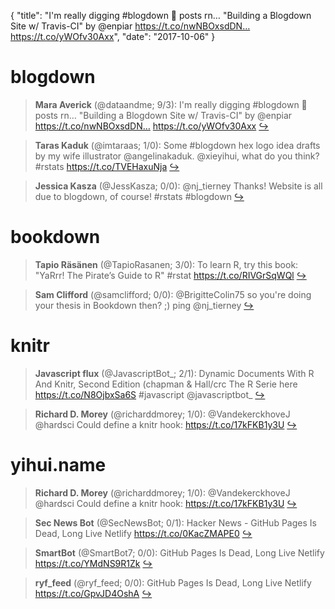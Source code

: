 {
  "title": "I'm really digging #blogdown 🚧 posts rn… \"Building a Blogdown Site w/ Travis-CI\" by @enpiar https://t.co/nwNBOxsdDN… https://t.co/yWOfv30Axx",
  "date": "2017-10-06"
}

# blogdown

> **Mara Averick** (@dataandme; 9/3): I'm really digging #blogdown 🚧 posts rn… "Building a Blogdown Site w/ Travis-CI" by @enpiar https://t.co/nwNBOxsdDN… https://t.co/yWOfv30Axx  [&#8618;](https://twitter.com/xieyihui/status/916011630592450560)

<!-- -->


> **Taras Kaduk** (@imtaraas; 1/0): Some #blogdown hex logo idea drafts by my wife illustrator @angelinakaduk.
@xieyihui, what do you think?
#rstats https://t.co/TVEHaxuNja  [&#8618;](https://twitter.com/xieyihui/status/916007427413127168)

<!-- -->


> **Jessica Kasza** (@JessKasza; 0/0): @nj_tierney Thanks! Website is all due to blogdown, of course! #rstats #blogdown  [&#8618;](https://twitter.com/xieyihui/status/916048034311442434)

<!-- -->


# bookdown

> **Tapio Räsänen** (@TapioRasanen; 3/0): To learn R, try this book: "YaRrr! The Pirate’s Guide to R" #rstat
https://t.co/RIVGrSqWQl  [&#8618;](https://twitter.com/xieyihui/status/915902895622639616)

<!-- -->


> **Sam Clifford** (@samclifford; 0/0): @BrigitteColin75 so you're doing your thesis in Bookdown then? ;) ping @nj_tierney  [&#8618;](https://twitter.com/xieyihui/status/916090662633664512)

<!-- -->


# knitr

> **Javascript flux** (@JavascriptBot_; 2/1): Dynamic Documents With R And Knitr, Second Edition (chapman &amp; Hall/crc The R Serie here  https://t.co/N8OjbxSa6S #javascript @javascriptbot_  [&#8618;](https://twitter.com/xieyihui/status/915876088701685760)

<!-- -->


> **Richard D. Morey** (@richarddmorey; 1/0): @VandekerckhoveJ @hardsci Could define a knitr hook: https://t.co/17kFKB1y3U  [&#8618;](https://twitter.com/xieyihui/status/916056837660839936)

<!-- -->


# yihui.name

> **Richard D. Morey** (@richarddmorey; 1/0): @VandekerckhoveJ @hardsci Could define a knitr hook: https://t.co/17kFKB1y3U  [&#8618;](https://twitter.com/xieyihui/status/916056837660839936)

<!-- -->


> **Sec News Bot** (@SecNewsBot; 0/1): Hacker News - GitHub Pages Is Dead, Long Live Netlify https://t.co/0KacZMAPE0  [&#8618;](https://twitter.com/xieyihui/status/916021751888400384)

<!-- -->


> **SmartBot** (@SmartBot7; 0/0): GitHub Pages Is Dead, Long Live Netlify https://t.co/YMdNS9R1Zk  [&#8618;](https://twitter.com/xieyihui/status/916024851944456192)

<!-- -->


> **ryf_feed** (@ryf_feed; 0/0): GitHub Pages Is Dead, Long Live Netlify https://t.co/GpvJD4OshA  [&#8618;](https://twitter.com/xieyihui/status/916021208604438529)

<!-- -->


